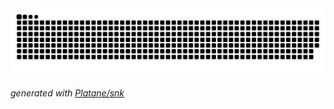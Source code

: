 <picture>
  <source media="(prefers-color-scheme: dark)" srcset="https://raw.githubusercontent.com/vhleao/vhleae/output/github-contribution-grid-snake-dark.svg">
  <source media="(prefers-color-scheme: light)" srcset="https://raw.githubusercontent.com/vhleao/vhleao/output/github-contribution-grid-snake.svg">
  <img alt="github contribution grid snake animation" src="https://raw.githubusercontent.com/platane/platane/output/github-contribution-grid-snake.svg">
</picture>

_generated with [Platane/snk](https://github.com/Platane/snk)_

